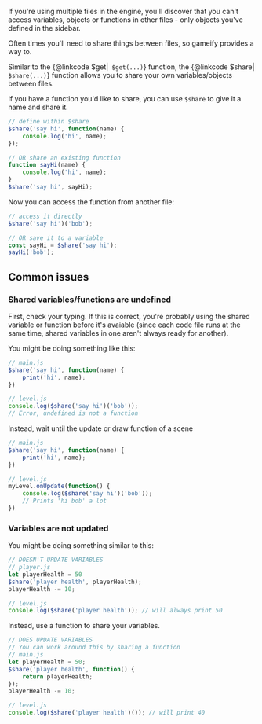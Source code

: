 If you're using multiple files in the engine, you'll discover that you can't
access variables, objects or functions in other files - only objects you've
defined in the sidebar.

Often times you'll need to share things between files, so gameify provides a way to.

Similar to the {@linkcode $get|` $get(...)`} function, the {@linkcode $share|` $share(...)`}
function allows you to share your own variables/objects between files.

If you have a function you'd like to share, you can use `$share` to give it a name
and share it.

```js
// define within $share
$share('say hi', function(name) {
    console.log('hi', name);
});

// OR share an existing function
function sayHi(name) {
    console.log('hi', name);
}
$share('say hi', sayHi);
```

Now you can access the function from another file:

```js
// access it directly
$share('say hi')('bob');

// OR save it to a variable
const sayHi = $share('say hi');
sayHi('bob');
```

## Common issues

### Shared variables/functions are undefined
First, check your typing. If this is correct, you're probably using the shared variable or function before it's avaiable (since each code file runs
at the same time, shared variables in one aren't always ready for another).

You might be doing something like this:
```js
// main.js
$share('say hi', function(name) {
    print('hi', name);
})

// level.js
console.log($share('say hi')('bob'));
// Error, undefined is not a function
```
Instead, wait until the update or draw function of a scene
```js
// main.js
$share('say hi', function(name) {
    print('hi', name);
})

// level.js
myLevel.onUpdate(function() {
    console.log($share('say hi')('bob'));
    // Prints 'hi bob' a lot
})
```


### Variables are not updated

You might be doing something similar to this:
```js
// DOESN'T UPDATE VARIABLES
// player.js
let playerHealth = 50
$share('player health', playerHealth);
playerHealth -= 10;

// level.js
console.log($share('player health')); // will always print 50
```
Instead, use a function to share your variables.
```js
// DOES UPDATE VARIABLES
// You can work around this by sharing a function
// main.js
let playerHealth = 50;
$share('player health', function() {
    return playerHealth;
});
playerHealth -= 10;

// level.js
console.log($share('player health')()); // will print 40
```

<br>
<br>